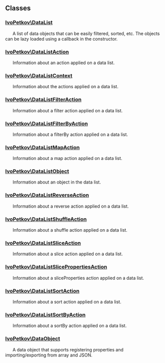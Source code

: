 ## Classes

### [IvoPetkov\DataList](ivopetkov.datalist.class.md)

&nbsp;&nbsp;&nbsp;&nbsp;&nbsp;&nbsp;A list of data objects that can be easily filtered, sorted, etc. The objects can be lazy loaded using a callback in the constructor.

### [IvoPetkov\DataListAction](ivopetkov.datalistaction.class.md)

&nbsp;&nbsp;&nbsp;&nbsp;&nbsp;&nbsp;Information about an action applied on a data list.

### [IvoPetkov\DataListContext](ivopetkov.datalistcontext.class.md)

&nbsp;&nbsp;&nbsp;&nbsp;&nbsp;&nbsp;Information about the actions applied on a data list.

### [IvoPetkov\DataListFilterAction](ivopetkov.datalistfilteraction.class.md)

&nbsp;&nbsp;&nbsp;&nbsp;&nbsp;&nbsp;Information about a filter action applied on a data list.

### [IvoPetkov\DataListFilterByAction](ivopetkov.datalistfilterbyaction.class.md)

&nbsp;&nbsp;&nbsp;&nbsp;&nbsp;&nbsp;Information about a filterBy action applied on a data list.

### [IvoPetkov\DataListMapAction](ivopetkov.datalistmapaction.class.md)

&nbsp;&nbsp;&nbsp;&nbsp;&nbsp;&nbsp;Information about a map action applied on a data list.

### [IvoPetkov\DataListObject](ivopetkov.datalistobject.class.md)

&nbsp;&nbsp;&nbsp;&nbsp;&nbsp;&nbsp;Information about an object in the data list.

### [IvoPetkov\DataListReverseAction](ivopetkov.datalistreverseaction.class.md)

&nbsp;&nbsp;&nbsp;&nbsp;&nbsp;&nbsp;Information about a reverse action applied on a data list.

### [IvoPetkov\DataListShuffleAction](ivopetkov.datalistshuffleaction.class.md)

&nbsp;&nbsp;&nbsp;&nbsp;&nbsp;&nbsp;Information about a shuffle action applied on a data list.

### [IvoPetkov\DataListSliceAction](ivopetkov.datalistsliceaction.class.md)

&nbsp;&nbsp;&nbsp;&nbsp;&nbsp;&nbsp;Information about a slice action applied on a data list.

### [IvoPetkov\DataListSlicePropertiesAction](ivopetkov.datalistslicepropertiesaction.class.md)

&nbsp;&nbsp;&nbsp;&nbsp;&nbsp;&nbsp;Information about a sliceProperties action applied on a data list.

### [IvoPetkov\DataListSortAction](ivopetkov.datalistsortaction.class.md)

&nbsp;&nbsp;&nbsp;&nbsp;&nbsp;&nbsp;Information about a sort action applied on a data list.

### [IvoPetkov\DataListSortByAction](ivopetkov.datalistsortbyaction.class.md)

&nbsp;&nbsp;&nbsp;&nbsp;&nbsp;&nbsp;Information about a sortBy action applied on a data list.

### [IvoPetkov\DataObject](ivopetkov.dataobject.class.md)

&nbsp;&nbsp;&nbsp;&nbsp;&nbsp;&nbsp;A data object that supports registering properties and importing/exporting from array and JSON.

